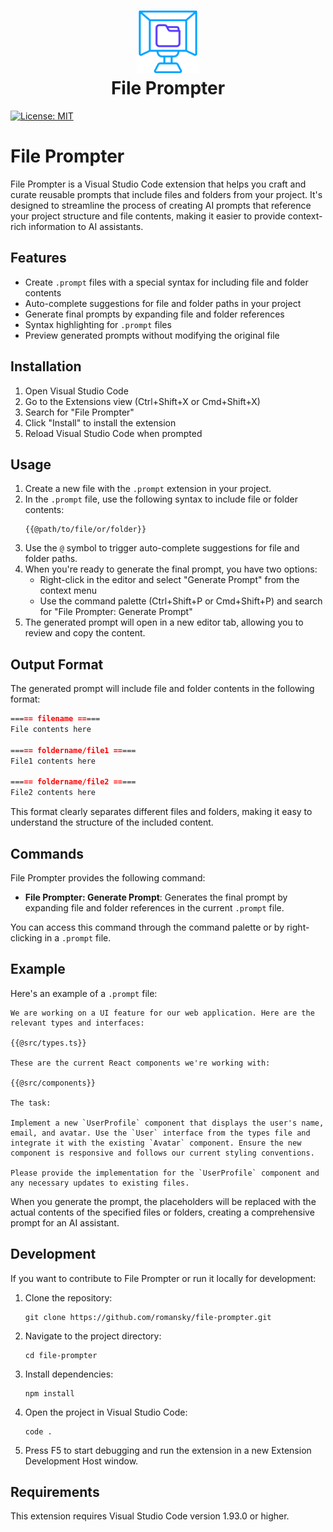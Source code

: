 <h1 align="center">
    <img width="100" height="100" src="file-prompter.png" alt="File Prompter Logo"><br>
    File Prompter
</h1>

[![License: MIT](https://img.shields.io/badge/License-MIT-blue.svg)](https://opensource.org/licenses/MIT)

# File Prompter

File Prompter is a Visual Studio Code extension that helps you craft and curate reusable prompts that include files and folders from your project. It's designed to streamline the process of creating AI prompts that reference your project structure and file contents, making it easier to provide context-rich information to AI assistants.

## Features

- Create `.prompt` files with a special syntax for including file and folder contents
- Auto-complete suggestions for file and folder paths in your project
- Generate final prompts by expanding file and folder references
- Syntax highlighting for `.prompt` files
- Preview generated prompts without modifying the original file

## Installation

1. Open Visual Studio Code
2. Go to the Extensions view (Ctrl+Shift+X or Cmd+Shift+X)
3. Search for "File Prompter"
4. Click "Install" to install the extension
5. Reload Visual Studio Code when prompted

## Usage

1. Create a new file with the `.prompt` extension in your project.
2. In the `.prompt` file, use the following syntax to include file or folder contents:
   ```
   {{@path/to/file/or/folder}}
   ```
3. Use the `@` symbol to trigger auto-complete suggestions for file and folder paths.
4. When you're ready to generate the final prompt, you have two options:
   - Right-click in the editor and select "Generate Prompt" from the context menu
   - Use the command palette (Ctrl+Shift+P or Cmd+Shift+P) and search for "File Prompter: Generate Prompt"
5. The generated prompt will open in a new editor tab, allowing you to review and copy the content.

## Output Format

The generated prompt will include file and folder contents in the following format:

```markdown
===== filename =====
File contents here

===== foldername/file1 =====
File1 contents here

===== foldername/file2 =====
File2 contents here
```

This format clearly separates different files and folders, making it easy to understand the structure of the included content.

## Commands

File Prompter provides the following command:

- **File Prompter: Generate Prompt**: Generates the final prompt by expanding file and folder references in the current `.prompt` file.

You can access this command through the command palette or by right-clicking in a `.prompt` file.

## Example

Here's an example of a `.prompt` file:

```
We are working on a UI feature for our web application. Here are the relevant types and interfaces:

{{@src/types.ts}}

These are the current React components we're working with:

{{@src/components}}

The task:

Implement a new `UserProfile` component that displays the user's name, email, and avatar. Use the `User` interface from the types file and integrate it with the existing `Avatar` component. Ensure the new component is responsive and follows our current styling conventions.

Please provide the implementation for the `UserProfile` component and any necessary updates to existing files.
```

When you generate the prompt, the placeholders will be replaced with the actual contents of the specified files or folders, creating a comprehensive prompt for an AI assistant.

## Development

If you want to contribute to File Prompter or run it locally for development:

1. Clone the repository:
   ```
   git clone https://github.com/romansky/file-prompter.git
   ```
2. Navigate to the project directory:
   ```
   cd file-prompter
   ```
3. Install dependencies:
   ```
   npm install
   ```
4. Open the project in Visual Studio Code:
   ```
   code .
   ```
5. Press F5 to start debugging and run the extension in a new Extension Development Host window.

## Requirements

This extension requires Visual Studio Code version 1.93.0 or higher.

